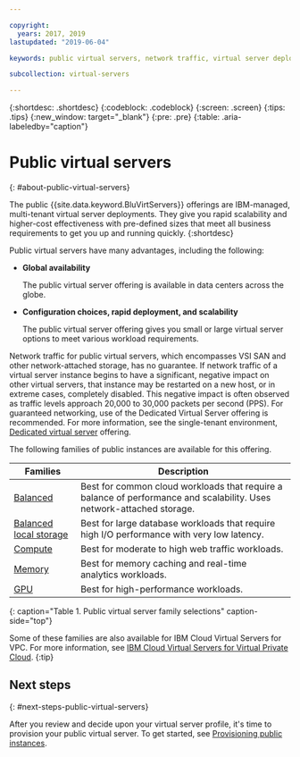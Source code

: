 ```yaml
---

copyright:
  years: 2017, 2019
lastupdated: "2019-06-04"

keywords: public virtual servers, network traffic, virtual server deployment

subcollection: virtual-servers

---
```


{:shortdesc: .shortdesc}
{:codeblock: .codeblock}
{:screen: .screen}
{:tips: .tips}
{:new_window: target="_blank"}
{:pre: .pre}
{:table: .aria-labeledby="caption"}

# Public virtual servers
{: #about-public-virtual-servers}

The public {{site.data.keyword.BluVirtServers}} offerings are IBM-managed, multi-tenant virtual server deployments. They give you rapid scalability and higher-cost effectiveness with pre-defined sizes that meet all business requirements to get you up and running quickly.
{:shortdesc}

Public virtual servers have many advantages, including the following:

* **Global availability** 

    The public virtual server offering is available in data centers across the globe.

* **Configuration choices, rapid deployment, and scalability** 

    The public virtual server offering gives you small or large virtual server options to meet various workload requirements.

Network traffic for public virtual servers, which encompasses VSI SAN and other network-attached storage, has no guarantee. If network traffic of a virtual server instance begins to have a significant, negative impact on other virtual servers, that instance may be restarted on a new host, or in extreme cases, completely disabled. This negative impact is often observed as traffic levels approach 20,000 to 30,000 packets per second (PPS).  For guaranteed networking, use of the Dedicated Virtual Server offering is recommended. For more information, see the single-tenant environment, [Dedicated virtual server](/docs/vsi?topic=virtual-servers-about-dedicated-virtual-servers#about-dedicated-virtual-servers) offering.

The following families of public instances are available for this offering. 

| Families  | Description                                                                                              |
| ----------------------- | -------------------------------------------------------------------------------------------------------- | 
| [Balanced](/docs/vsi?topic=virtual-servers-balanced#balanced) | Best for common cloud workloads that require a balance of performance and scalability. Uses network-attached storage. |
| [Balanced local storage](/docs/vsi?topic=virtual-servers-balanced-local-storage#balanced-local-storage) | Best for large database workloads that require high I/O performance with very low latency. |
| [Compute](/docs/vsi?topic=virtual-servers-compute#compute) | Best for moderate to high web traffic workloads.|
| [Memory](/docs/vsi?topic=virtual-servers-memory#memory)  | Best for memory caching and real-time analytics workloads. |
| [GPU](/docs/vsi?topic=virtual-servers-gpu#gpu)  | Best for high-performance workloads.
{: caption="Table 1. Public virtual server family selections" caption-side="top"}

Some of these families are also available for IBM Cloud Virtual Servers for VPC. For more information, see [IBM Cloud Virtual Servers for Virtual Private Cloud](/docs/vpc-on-classic-vsi?topic=vpc-on-classic-vsi-getting-started).
{:tip}

## Next steps
{: #next-steps-public-virtual-servers}

After you review and decide upon your virtual server profile, it's time to provision your public virtual server. To get started, see [Provisioning public instances](/docs/vsi?topic=virtual-servers-ordering-vs-public#ordering-vs-public).
